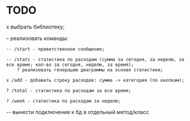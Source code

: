 # TODO

x выбрать библиотеку;

&ndash; реализовать команды:

    -- /start - приветственное сообщение;

    -- /stats - статистика по расходам (сумма за сегодня, за неделю, за все время; кол-во за сегодня, неделю, за время);  
        ? реализовать генерацию диаграммы на основе статистики;

    x /add - добавить строку расходов: сумма -> категория (по кнопкам);

    ? /total - статистика по расходам за все время;

    ? /week - статистика по расходам за неделю;

-- вынести подключение к бд в отдельный метод/класс
